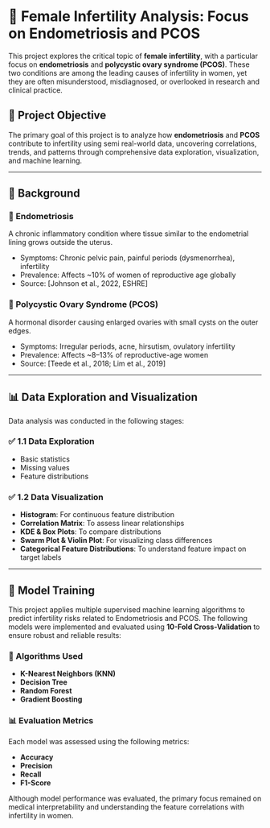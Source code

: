 # 🔬 Female Infertility Analysis: Focus on Endometriosis and PCOS

This project explores the critical topic of **female infertility**, with a particular focus on **endometriosis** and **polycystic ovary syndrome (PCOS)**. These two conditions are among the leading causes of infertility in women, yet they are often misunderstood, misdiagnosed, or overlooked in research and clinical practice.

## 🎯 Project Objective

The primary goal of this project is to analyze how **endometriosis** and **PCOS** contribute to infertility using semi real-world data, uncovering correlations, trends, and patterns through comprehensive data exploration, visualization, and machine learning.

---

## 🧠 Background

### 🔹 Endometriosis  
A chronic inflammatory condition where tissue similar to the endometrial lining grows outside the uterus.  
- Symptoms: Chronic pelvic pain, painful periods (dysmenorrhea), infertility  
- Prevalence: Affects ~10% of women of reproductive age globally  
- Source: [Johnson et al., 2022, ESHRE]

### 🔹 Polycystic Ovary Syndrome (PCOS)  
A hormonal disorder causing enlarged ovaries with small cysts on the outer edges.  
- Symptoms: Irregular periods, acne, hirsutism, ovulatory infertility  
- Prevalence: Affects ~8–13% of reproductive-age women  
- Source: [Teede et al., 2018; Lim et al., 2019]

---

## 📊 Data Exploration and Visualization

Data analysis was conducted in the following stages:

### ✅ 1.1 Data Exploration
- Basic statistics
- Missing values
- Feature distributions

### ✅ 1.2 Data Visualization
- **Histogram**: For continuous feature distribution  
- **Correlation Matrix**: To assess linear relationships  
- **KDE & Box Plots**: To compare distributions  
- **Swarm Plot & Violin Plot**: For visualizing class differences  
- **Categorical Feature Distributions**: To understand feature impact on target labels  

---
## 🤖 Model Training

This project applies multiple supervised machine learning algorithms to predict infertility risks related to Endometriosis and PCOS. The following models were implemented and evaluated using **10-Fold Cross-Validation** to ensure robust and reliable results:

### 🧠 Algorithms Used

- **K-Nearest Neighbors (KNN)**
- **Decision Tree**
- **Random Forest**
- **Gradient Boosting**

### 📊 Evaluation Metrics

Each model was assessed using the following metrics:

- **Accuracy**
- **Precision**
- **Recall**
- **F1-Score**

Although model performance was evaluated, the primary focus remained on medical interpretability and understanding the feature correlations with infertility in women.



